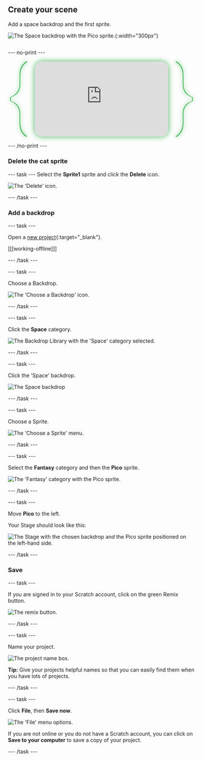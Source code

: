 ## Create your scene

<div style="display: flex; flex-wrap: wrap">
<div style="flex-basis: 200px; flex-grow: 1; margin-right: 15px;">
Add a space backdrop and the first sprite.
</div>
<div>

![The Space backdrop with the Pico sprite.](images/backdrop-step.png){:width="300px"}

</div>
</div>

--- no-print ---

<div style="
  position: relative;
  width: 100%;
  margin: 16px 0;
  padding: 0 72px; /* space for braces */
  box-sizing: border-box;
">
  <!-- Left brace -->
  <svg viewBox="0 0 100 400" aria-hidden="true"
       style="position: absolute; left: 0; top: 0; height: 100%; width: 56px; filter: drop-shadow(0 0 6px #3fb654);">
    <path fill="#3fb654"
          d="M100,0 C70,20 60,40 60,80 L60,120 C60,160 40,180 10,190 L10,210 C40,220 60,240 60,280 L60,320 C60,360 70,380 100,400
             L90,400 C60,375 56,355 56,320 L56,280 C56,242 35,222 6,210 L6,190 C35,178 56,158 56,120 L56,80 C56,45 60,25 90,0 Z"/>
  </svg>

  <!-- Right brace -->
  <svg viewBox="0 0 100 400" aria-hidden="true"
       style="position: absolute; right: 0; top: 0; height: 100%; width: 56px; transform: scaleX(-1); filter: drop-shadow(0 0 6px #3fb654);">
    <path fill="#3fb654"
          d="M100,0 C70,20 60,40 60,80 L60,120 C60,160 40,180 10,190 L10,210 C40,220 60,240 60,280 L60,320 C60,360 70,380 100,400
             L90,400 C60,375 56,355 56,320 L56,280 C56,242 35,222 6,210 L6,190 C35,178 56,158 56,120 L56,80 C56,45 60,25 90,0 Z"/>
  </svg>

  <!-- Video wrapper keeps 16:9 and full width -->
  <div style="position: relative; width: 100%; aspect-ratio: 16 / 9; border-radius: 20px; box-shadow: 0 0 15px #3fb654; overflow: hidden;">
    <iframe
      src="https://www.youtube.com/embed/GaoChS1fG3o?rel=0&cc_load_policy=1"
      style="position: absolute; inset: 0; width: 100%; height: 100%; border: none;"
      allowfullscreen>
    </iframe>
  </div>
</div>



--- /no-print ---

### Delete the cat sprite

--- task ---
Select the **Sprite1** sprite and click the **Delete** icon.

![The 'Delete' icon.](images/delete-sprite.png)

--- /task ---

### Add a backdrop

--- task ---

Open a [new project](https://scratch.mit.edu/projects/582213331/editor){:target="_blank"}.

[[[working-offline]]]

--- /task ---

--- task ---

Choose a Backdrop.

![The 'Choose a Backdrop' icon.](images/choose_a_backdrop.png)

--- /task ---

--- task ---

Click the **Space** category.

![The Backdrop Library with the 'Space' category selected.](images/space-backdrops.png)

--- /task ---

--- task ---

Click the 'Space' backdrop.

![The Space backdrop](images/space_backdrop.png)

--- /task ---

--- task ---

Choose a Sprite.

![The 'Choose a Sprite' menu.](images/menu_choose_sprite.png)

--- /task ---

--- task ---

Select the **Fantasy** category and then the **Pico** sprite.

![The 'Fantasy' category with the Pico sprite.](images/fantasy-pico.png)

--- /task ---

--- task ---

Move **Pico** to the left. 

Your Stage should look like this:

![The Stage with the chosen backdrop and the Pico sprite positioned on the left-hand side.](images/pico-on-stage.png)

--- /task ---

### Save

--- task ---

If you are signed in to your Scratch account, click on the green Remix button.

![The remix button.](images/remix-button.png)

--- /task ---

--- task ---

Name your project.

![The project name box.](images/project-name.png)

**Tip:** Give your projects helpful names so that you can easily find them when you have lots of projects. 

--- /task ---

--- task ---

Click **File**, then **Save now**.

![The 'File' menu options.](images/file-menu.png)

If you are not online or you do not have a Scratch account, you can click on **Save to your computer** to save a copy of your project.

--- /task ---